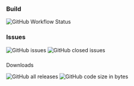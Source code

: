 
### Build
![GitHub Workflow Status](https://img.shields.io/github/workflow/status/keithoseis/translate/Docker%20Image%20CI?style=for-the-badge)
### Issues
![GitHub issues](https://img.shields.io/github/issues-raw/keithoseis/translate?style=for-the-badge)
![GitHub closed issues](https://img.shields.io/github/issues-closed-raw/keithoseis/translate?style=for-the-badge)
###
Downloads

![GitHub all releases](https://img.shields.io/github/downloads/keithoseis/translate/total?style=for-the-badge)
![GitHub code size in bytes](https://img.shields.io/github/languages/code-size/keithoseis/translate?style=for-the-badge)

